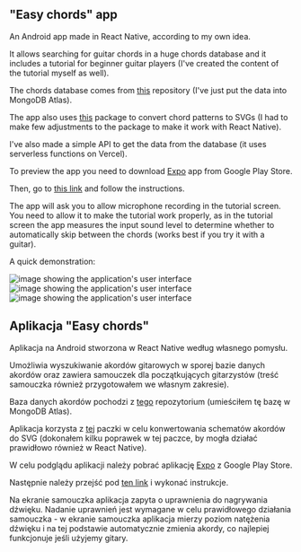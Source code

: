 ## "Easy chords" app

An Android app made in React Native, according to my own idea.

It allows searching for guitar chords in a huge chords database and it includes a tutorial for beginner guitar players (I've created the content of the tutorial myself as well).

The chords database comes from [this](https://github.com/tombatossals/chords-db) repository (I've just put the data into MongoDB Atlas).

The app also uses [this](https://github.com/tombatossals/react-chords) package to convert chord patterns to SVGs (I had to make few adjustments to the package to make it work with React Native).

I've also made a simple API to get the data from the database (it uses serverless functions on Vercel).

To preview the app you need to download [Expo](https://play.google.com/store/apps/details?id=host.exp.exponent&hl=pl&gl=US) app from Google Play Store.

Then, go to [this link](https://expo.io/@vinxu77/easy-chords) and follow the instructions.

The app will ask you to allow microphone recording in the tutorial screen. You need to allow it to make the tutorial work properly, as in the tutorial screen the app measures the input sound level to determine whether to automatically skip between the chords (works best if you try it with a guitar).

A quick demonstration:

![image showing the application's user interface](./pictures/screen_1.png)
![image showing the application's user interface](./pictures/screen_2.png)
![image showing the application's user interface](./pictures/screen_3.png)

## Aplikacja "Easy chords"

Aplikacja na Android stworzona w React Native według własnego pomysłu.

Umożliwia wyszukiwanie akordów gitarowych w sporej bazie danych akordów oraz zawiera samouczek dla początkujących gitarzystów (treść samouczka również przygotowałem we własnym zakresie).

Baza danych akordów pochodzi z [tego](https://github.com/tombatossals/chords-db) repozytorium (umieściłem tę bazę w MongoDB Atlas).

Aplikacja korzysta z [tej](https://github.com/tombatossals/react-chords) paczki w celu konwertowania schematów akordów do SVG (dokonałem kilku poprawek w tej paczce, by mogła działać prawidłowo również w React Native).

W celu podglądu aplikacji należy pobrać aplikację [Expo](https://play.google.com/store/apps/details?id=host.exp.exponent&hl=pl&gl=US) z Google Play Store.

Następnie należy przejść pod [ten link](https://expo.io/@g-czajk/easy-chords) i wykonać instrukcje.

Na ekranie samouczka aplikacja zapyta o uprawnienia do nagrywania dźwięku. Nadanie uprawnień jest wymagane w celu prawidłowego działania samouczka - w ekranie samouczka aplikacja mierzy poziom natężenia dźwięku i na tej podstawie automatycznie zmienia akordy, co najlepiej funkcjonuje jeśli użyjemy gitary.
